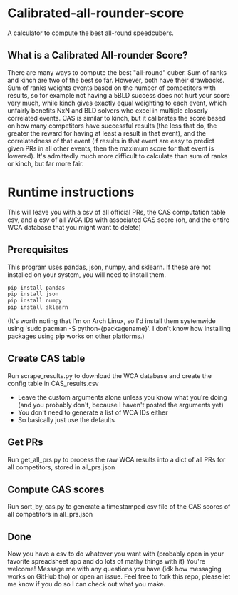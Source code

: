# Calibrated-all-rounder-score
A calculator to compute the best all-round speedcubers.

## What is a Calibrated All-rounder Score?
There are many ways to compute the best "all-round" cuber. Sum of ranks and kinch are two of the best so far. However, both have their drawbacks. Sum of ranks weights events based on the number of competitors with results, so for example not having a 5BLD success does not hurt your score very much, while kinch gives exactly equal weighting to each event, which unfairly benefits NxN and BLD solvers who excel in multiple closerly correlated events. CAS is similar to kinch, but it calibrates the score based on how many competitors have successful results (the less that do, the greater the reward for having at least a result in that event), and the correlatedness of that event (if results in that event are easy to predict given PRs in all other events, then the maximum score for that event is lowered). It's admittedly much more difficult to calculate than sum of ranks or kinch, but far more fair.

# Runtime instructions
This will leave you with a csv of all official PRs, the CAS computation table csv, and a csv of all WCA IDs with associated CAS score (oh, and the entire WCA database that you might want to delete)

## Prerequisites
This program uses pandas, json, numpy, and sklearn. If these are not installed on your system, you will need to install them.
```bash
pip install pandas
pip install json
pip install numpy
pip install sklearn
```
(It's worth noting that I'm on Arch Linux, so I'd install them systemwide using 'sudo pacman -S python-{packagename}'. I don't know how installing packages using pip works on other platforms.)
## Create CAS table
Run scrape_results.py to download the WCA database and create the config table in CAS_results.csv
- Leave the custom arguments alone unless you know what you're doing (and you probably don't, because I haven't posted the arguments yet)
- You don't need to generate a list of WCA IDs either
- So basically just use the defaults
## Get PRs
Run get_all_prs.py to process the raw WCA results into a dict of all PRs for all competitors, stored in all_prs.json
## Compute CAS scores
Run sort_by_cas.py to generate a timestamped csv file of the CAS scores of all competitors in all_prs.json
## Done
Now you have a csv to do whatever you want with (probably open in your favorite spreadsheet app and do lots of mathy things with it)
You're welcome! Message me with any questions you have (idk how messaging works on GitHub tho) or open an issue.
Feel free to fork this repo, please let me know if you do so I can check out what you make.
